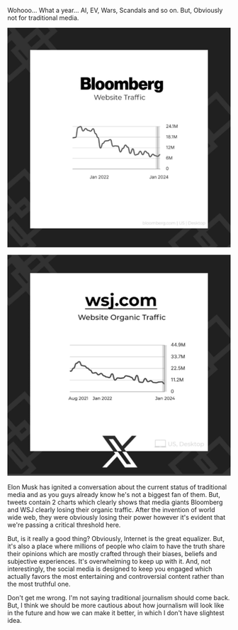 Wohooo... What a year... AI, EV, Wars, Scandals and so on. But, Obviously not for traditional media. 

![Bloomberg](/bloomberg-organic-traffic.jpeg)

![WSJ](/wsj-organic-traffic.jpeg)

Elon Musk has ignited a conversation about the current status of traditional media and as you guys already know he's not a biggest fan of them. But, tweets contain 2 charts which clearly shows that media giants Bloomberg and WSJ clearly losing their organic traffic. After the invention of world wide web, they were obviously losing their power however it's evident that we're passing a critical threshold here.

But, is it really a good thing? Obviously, Internet is the great equalizer. But, it's also a place where millions of people who claim to have the truth share their opinions which are mostly crafted through their biases, beliefs and subjective experiences. It's overwhelming to keep up with it. And, not interestingly, the social media is designed to keep you engaged which actually favors the most entertaining and controversial content rather than the most truthful one.

Don't get me wrong. I'm not saying traditional journalism should come back. But, I think we should be more cautious about how journalism will look like in the future and how we can make it better, in which I don't have slightest idea.




